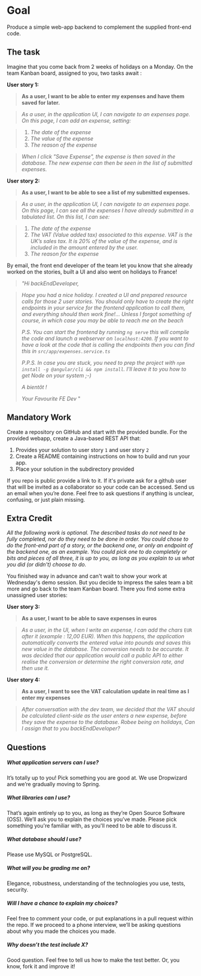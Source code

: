 Goal
====
Produce a simple web-app backend to complement the supplied front-end code.

The task
--------------


Imagine that you come back from 2 weeks of holidays on a Monday. On the team Kanban board, assigned to you, two tasks await :


**User story 1:**

> **As a user, I want to be able to enter my expenses and have them saved for later.**

> _As a user, in the application UI, I can navigate to an expenses page. On this page, I can add an expense, setting:_

> 1. _The date of the expense_
> 0. _The value of the expense_
> 0. _The reason of the expense_

> _When I click "Save Expense", the expense is then saved in the database._
> _The new expense can then be seen in the list of submitted expenses._


**User story 2:**

> **As a user, I want to be able to see a list of my submitted expenses.**


> _As a user, in the application UI, I can navigate to an expenses page. On this page, I can see all the expenses I have already submitted in a tabulated list.
> On this list, I can see:_

> 1. _The date of the expense_
> 0. _The VAT (Value added tax) associated to this expense. VAT is the UK’s sales tax. It is 20% of the value of the expense, and is included in the amount entered by the user._
> 0. _The reason for the expense_
>

By email, the front end developer of the team let you know that she already worked on the stories,  built a UI and also went on holidays to France!

>_"Hi backEndDeveloper,_

>_Hope you had a nice holiday.
>I created a UI and prepared resource calls for those 2 user stories.
>You should only have to create the right endpoints in your service for the frontend application to call them, and everything should then work fine!...
>Unless I forgot something of course, in which case you may be able to reach me on the beach_
>
>_P.S. You can start the frontend by running `ng serve` this will compile the code and launch a webserver on `localhost:4200`. If you want to have a look at the code that is calling the endpoints then you can find this in `src/app/expenses.service.ts`_
>
>_P.P.S. In case you are stuck, you need to prep the project with `npm install -g @angular/cli && npm install`. I'll leave it to you how to get Node on your system ;-)_
>
>_A bientôt !_
>
> _Your Favourite FE Dev_
>"

Mandatory Work
--------------

Create a repository on GitHub and start with the provided bundle. For the provided webapp, create a Java-based REST API that:

1. Provides your solution to user story `1` and user story `2`
0. Create a README containing instructions on how to build and run your app.
0. Place your solution in the subdirectory provided

If you repo is public provide a link to it. If it's private ask for a github user that will be invited as a collaborator so your code can be accessed. Send us an email when you’re done. Feel free to ask questions if anything is unclear, confusing, or just plain missing.

Extra Credit
------------


_All the following work is optional. The described tasks do not need to be fully completed, nor do they need to be done in order.
You could chose to do the front-end part of a story, or the backend one, or only an endpoint of the backend one, as an example.
You could pick one to do completely or bits and pieces of all three, it is up to you, as long as you explain to us what you did (or didn't) choose to do._


You finished way in advance and can't wait to show your work at Wednesday's demo session. But you decide to impress the sales team a bit more and go back to the team Kanban board.
There you find some extra unassigned user stories:


**User story 3:**

> **As a user, I want to be able to save expenses in euros**

> _As a user, in the UI, when I write an expense, I can add the chars_ `EUR` _after it (example : 12,00 EUR).
> When this happens, the application automatically converts the entered value into pounds and saves this new value in the database.
The conversion needs to be accurate. It was decided that our application would call a public API to either realise the conversion or 
determine the right conversion rate, and then use it._

**User story 4:**

>**As a user, I want to see the VAT calculation update in real time as I enter my expenses**

> _After conversation with the dev team, we decided that the VAT should be calculated client-side as the user enters a new expense, before they save the expense to the database._
> _Robee being on holidays, Can I assign that to you backEndDeveloper?_


Questions
---------

##### What application servers can I use?
It’s totally up to you! Pick something you are good at. We use Dropwizard and we’re gradually moving to Spring.

##### What libraries can I use?
That’s again entirely up to you, as long as they’re Open Source Software (OSS). We’ll ask you to explain the choices you’ve made. Please pick something you're familiar with, as you'll need to be able to discuss it.

##### What database should I use?
Please use MySQL or PostgreSQL. 

##### What will you be grading me on?
Elegance, robustness, understanding of the technologies you use, tests, security.

##### Will I have a chance to explain my choices?
Feel free to comment your code, or put explanations in a pull request within the repo. If we proceed to a phone interview, we’ll be asking questions about why you made the choices you made.

##### Why doesn’t the test include X?
Good question. Feel free to tell us how to make the test better. Or, you know, fork it and improve it!
